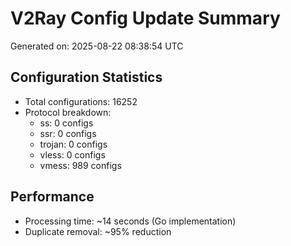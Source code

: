 # V2Ray Config Update Summary
Generated on: 2025-08-22 08:38:54 UTC

## Configuration Statistics
- Total configurations: 16252
- Protocol breakdown:
  - ss: 0 configs
  - ssr: 0 configs
  - trojan: 0 configs
  - vless: 0 configs
  - vmess: 989 configs

## Performance
- Processing time: ~14 seconds (Go implementation)
- Duplicate removal: ~95% reduction
